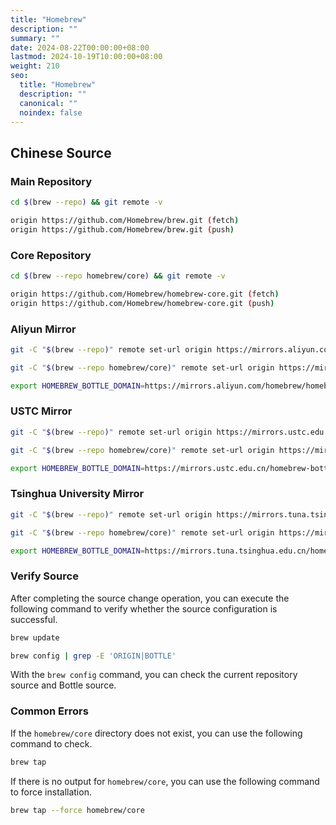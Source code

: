 ```yaml
---
title: "Homebrew"
description: ""
summary: ""
date: 2024-08-22T00:00:00+08:00
lastmod: 2024-10-19T10:00:00+08:00
weight: 210
seo:
  title: "Homebrew"
  description: ""
  canonical: ""
  noindex: false
---
```


## Chinese Source

### Main Repository

```bash {frame="none"}
cd $(brew --repo) && git remote -v
```

```bash {frame="none"}
origin https://github.com/Homebrew/brew.git (fetch)
origin https://github.com/Homebrew/brew.git (push)
```

### Core Repository

```bash {frame="none"}
cd $(brew --repo homebrew/core) && git remote -v
```

```bash {frame="none"}
origin https://github.com/Homebrew/homebrew-core.git (fetch)
origin https://github.com/Homebrew/homebrew-core.git (push)
```

### Aliyun Mirror

```bash {frame="none"}
git -C "$(brew --repo)" remote set-url origin https://mirrors.aliyun.com/homebrew/brew.git
```

```bash {frame="none"}
git -C "$(brew --repo homebrew/core)" remote set-url origin https://mirrors.aliyun.com/homebrew/homebrew-core.git
```

```bash {frame="none"}
export HOMEBREW_BOTTLE_DOMAIN=https://mirrors.aliyun.com/homebrew/homebrew-bottles
```

### USTC Mirror

```bash {frame="none"}
git -C "$(brew --repo)" remote set-url origin https://mirrors.ustc.edu.cn/brew.git
```

```bash {frame="none"}
git -C "$(brew --repo homebrew/core)" remote set-url origin https://mirrors.ustc.edu.cn/homebrew-core.git
```

```bash {frame="none"}
export HOMEBREW_BOTTLE_DOMAIN=https://mirrors.ustc.edu.cn/homebrew-bottles
```

### Tsinghua University Mirror

```bash {frame="none"}
git -C "$(brew --repo)" remote set-url origin https://mirrors.tuna.tsinghua.edu.cn/git/homebrew/brew.git
```

```bash {frame="none"}
git -C "$(brew --repo homebrew/core)" remote set-url origin https://mirrors.tuna.tsinghua.edu.cn/git/homebrew/homebrew-core.git
```

```bash {frame="none"}
export HOMEBREW_BOTTLE_DOMAIN=https://mirrors.tuna.tsinghua.edu.cn/homebrew-bottles
```

### Verify Source

After completing the source change operation, you can execute the following command to verify whether the source configuration is successful.

```bash {frame="none"}
brew update
```

```bash {frame="none"}
brew config | grep -E 'ORIGIN|BOTTLE'
```

With the `brew config` command, you can check the current repository source and Bottle source.

### Common Errors

If the `homebrew/core` directory does not exist, you can use the following command to check.

```bash {frame="none"}
brew tap
```

If there is no output for `homebrew/core`, you can use the following command to force installation.

```bash {frame="none"}
brew tap --force homebrew/core
```
